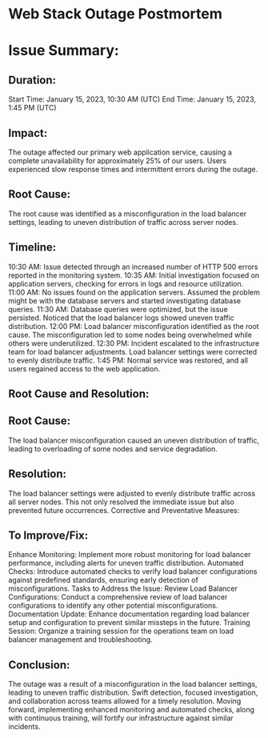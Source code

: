 # Web Stack Outage Postmortem
# Issue Summary:
## Duration:
Start Time: January 15, 2023, 10:30 AM (UTC)
End Time: January 15, 2023, 1:45 PM (UTC)
## Impact:
The outage affected our primary web application service, causing a complete unavailability for approximately 25% of our users. Users experienced slow response times and intermittent errors during the outage.
## Root Cause:
The root cause was identified as a misconfiguration in the load balancer settings, leading to uneven distribution of traffic across server nodes.
## Timeline:
10:30 AM: Issue detected through an increased number of HTTP 500 errors reported in the monitoring system.
10:35 AM: Initial investigation focused on application servers, checking for errors in logs and resource utilization.
11:00 AM: No issues found on the application servers. Assumed the problem might be with the database servers and started investigating database queries.
11:30 AM: Database queries were optimized, but the issue persisted. Noticed that the load balancer logs showed uneven traffic distribution.
12:00 PM: Load balancer misconfiguration identified as the root cause. The misconfiguration led to some nodes being overwhelmed while others were underutilized.
12:30 PM: Incident escalated to the infrastructure team for load balancer adjustments. Load balancer settings were corrected to evenly distribute traffic.
1:45 PM: Normal service was restored, and all users regained access to the web application.
## Root Cause and Resolution:

## Root Cause:
The load balancer misconfiguration caused an uneven distribution of traffic, leading to overloading of some nodes and service degradation.
## Resolution:
The load balancer settings were adjusted to evenly distribute traffic across all server nodes. This not only resolved the immediate issue but also prevented future occurrences.
Corrective and Preventative Measures:
## To Improve/Fix:
Enhance Monitoring: Implement more robust monitoring for load balancer performance, including alerts for uneven traffic distribution.
Automated Checks: Introduce automated checks to verify load balancer configurations against predefined standards, ensuring early detection of misconfigurations.
Tasks to Address the Issue:
Review Load Balancer Configurations: Conduct a comprehensive review of load balancer configurations to identify any other potential misconfigurations.
Documentation Update: Enhance documentation regarding load balancer setup and configuration to prevent similar missteps in the future.
Training Session: Organize a training session for the operations team on load balancer management and troubleshooting.
## Conclusion:
The outage was a result of a misconfiguration in the load balancer settings, leading to uneven traffic distribution. Swift detection, focused investigation, and collaboration across teams allowed for a timely resolution. Moving forward, implementing enhanced monitoring and automated checks, along with continuous training, will fortify our infrastructure against similar incidents.



